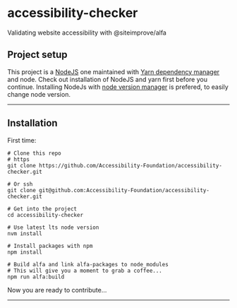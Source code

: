 # accessibility-checker
Validating website accessibility with @siteimprove/alfa

## Project setup

This project is a [NodeJS](https://nodejs.org/en/) one maintained with [Yarn dependency manager](https://yarnpkg.com/en/docs/getting-started) and node. Check out installation of NodeJS and yarn first before you continue. Installing NodeJs with [node version manager](https://github.com/creationix/nvm#installation) is prefered, to easily change node version.



---



## Installation

First time:

```shell
# Clone this repo
# https
git clone https://github.com/Accessibility-Foundation/accessibility-checker.git

# Or ssh
git clone git@github.com:Accessibility-Foundation/accessibility-checker.git

# Get into the project
cd accessibility-checker

# Use latest lts node version
nvm install

# Install packages with npm
npm install

# Build alfa and link alfa-packages to node_modules
# This will give you a moment to grab a coffee...
npm run alfa:build
```

Now you are ready to contribute…


---

